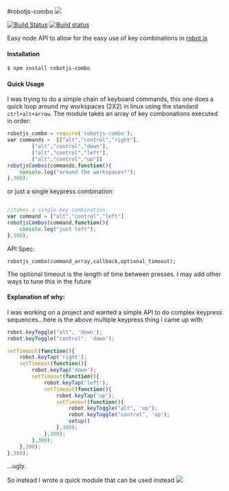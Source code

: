 
#robotjs-combo
![](http://i200.photobucket.com/albums/aa25/LiNcOlNgArCiA07/ryu-combo.gif)

[![Build Status](https://travis-ci.org/hortinstein/robotjs-combo.svg)](https://travis-ci.org/hortinstein/robotjs-combo)
[![Build status](https://ci.appveyor.com/api/projects/status/o8voc2ayojua8rya?svg=true)](https://ci.appveyor.com/project/hortinstein/robotjs-combo)

Easy node API to allow for the easy use of key combinations in [robot.js](https://github.com/octalmage/robotjs)

#### Installation
``` sh
$ npm install robotjs-combo
```

#### Quick Usage 

I was trying to do a simple chain of keyboard commands, this one does a quick loop around my workspaces (2X2) in linux using the standard `ctrl+alt+arrow`.  The module takes an array of key combonations executed in order:

``` js
robotjs_combo = require('robotjs-combo');
var commands = 	[["alt","control","right"],
		["alt","control","down"],
		["alt","control","left"],
		["alt","control","up"]]
robotjsCombos(commands,function(){
	console.log("around the workspaces!");
},300);
```

or just a single keypress combination:

``` js

//takes a single key combination
var command = ["alt","control","left"]
robotjsCombos(command,function(){
	console.log("just left");
},100); 
```
API Spec:

`robotjs_combo(command_array,callback,optional_timeout); `

The optional timeout is the length of time between presses.  I may add other ways to tune this in the future

#### Explanation of why:

I was working on a project and wanted a simple API to do complex keypress sequences...here is the above multiple keypress thing i came up with:

``` js
robot.keyToggle("alt", 'down');
robot.keyToggle("control", 'down');

setTimeout(function(){
	robot.keyTap('right');
	setTimeout(function(){
		robot.keyTap('down');
		setTimeout(function(){
			robot.keyTap('left');
			setTimeout(function(){
				robot.keyTap('up');
				setTimeout(function(){
					robot.keyToggle("alt", 'up');
					robot.keyToggle("control", 'up');	
					setup()
				},300);	
			},300);
		},300);
	},300);
},300);
```
...ugly.

So instead I wrote a quick module that can be used instead
![](http://i.imgur.com/j8FHTqk.gif)
